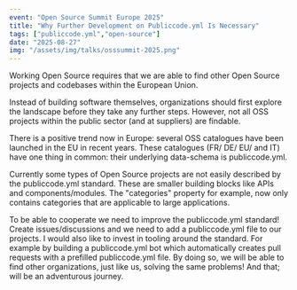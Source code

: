 ```yaml
---
event: "Open Source Summit Europe 2025"
title: "Why Further Development on Publiccode.yml Is Necessary"
tags: ["publiccode.yml","open-source"]
date: "2025-08-27"
img: "/assets/img/talks/osssummit-2025.png"
---
```


Working Open Source requires that we are able to find other Open Source projects and codebases within the European Union.

Instead of building software themselves, organizations should first explore the landscape before they take any further steps. However, not all OSS projects within the public sector (and at suppliers) are findable.

There is a positive trend now in Europe: several OSS catalogues have been launched in the EU in recent years. These catalogues (FR/ DE/ EU/ and IT) have one thing in common: their underlying data-schema is publiccode.yml.

Currently some types of Open Source projects are not easily described by the publiccode.yml standard. These are smaller building blocks like APIs and components/modules. The "categories" property for example, now only contains categories that are applicable to large applications.

To be able to cooperate we need to improve the publiccode.yml standard! Create issues/discussions and we need to add a publiccode.yml file to our projects. I would also like to invest in tooling around the standard. For example by building a publiccode.yml bot which automatically creates pull requests with a prefilled publiccode.yml file. By doing so, we will be able to find other organizations, just like us, solving the same problems! And that; will be an adventurous journey.
